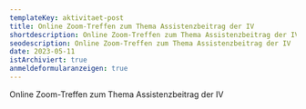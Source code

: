 ```yaml
---
templateKey: aktivitaet-post
title: Online Zoom-Treffen zum Thema Assistenzbeitrag der IV
shortdescription: Online Zoom-Treffen zum Thema Assistenzbeitrag der IV
seodescription: Online Zoom-Treffen zum Thema Assistenzbeitrag der IV
date: 2023-05-11
istArchiviert: true
anmeldeformularanzeigen: true
---
```

Online Zoom-Treffen zum Thema Assistenzbeitrag der IV